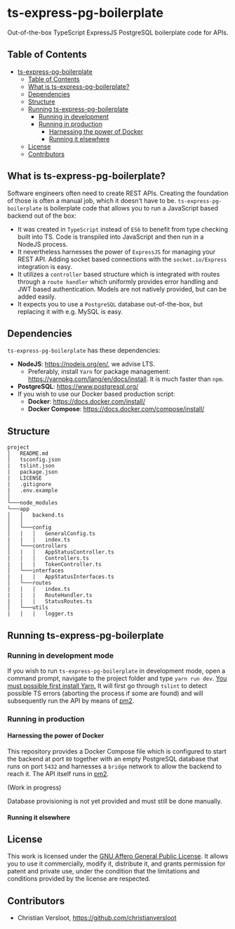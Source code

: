 # ts-express-pg-boilerplate
Out-of-the-box TypeScript ExpressJS PostgreSQL boilerplate code for APIs.

## Table of Contents
- [ts-express-pg-boilerplate](#ts-express-pg-boilerplate)
  * [Table of Contents](#table-of-contents)
  * [What is ts-express-pg-boilerplate?](#what-is-ts-express-pg-boilerplate-)
  * [Dependencies](#dependencies)
  * [Structure](#structure)
  * [Running ts-express-pg-boilerplate](#running-ts-express-pg-boilerplate)
    + [Running in development](#running-in-development)
    + [Running in production](#running-in-production)
      - [Harnessing the power of Docker](#harnessing-the-power-of-docker)
      - [Running it elsewhere](#running-it-elsewhere)
  * [License](#license)
  * [Contributors](#contributors)

## What is ts-express-pg-boilerplate?
Software engineers often need to create REST APIs. Creating the foundation of those is often a manual job, which it doesn't have to be. `ts-express-pg-boilerplate` is boilerplate code that allows you to run a JavaScript based backend out of the box:

* It was created in `TypeScript` instead of `ES6` to benefit from type checking built into TS. Code is transpiled into JavaScript and then run in a NodeJS process.
* It nevertheless harnesses the power of `ExpressJS` for managing your REST API. Adding socket based connections with the `socket.io/Express` integration is easy.
* It utilizes a `controller` based structure which is integrated with routes through a `route handler` which uniformly provides error handling and JWT based authentication. Models are not natively provided, but can be added easily.
* It expects you to use a `PostgreSQL` database out-of-the-box, but replacing it with e.g. MySQL is easy.

## Dependencies
`ts-express-pg-boilerplate` has these dependencies:

* **NodeJS**: https://nodejs.org/en/, we advise LTS.
  * Preferably, install `Yarn` for package management: https://yarnpkg.com/lang/en/docs/install. It is much faster than `npm`.
* **PostgreSQL**: https://www.postgresql.org/
* If you wish to use our Docker based production script:
  * **Docker**: https://docs.docker.com/install/
  * **Docker Compose**: https://docs.docker.com/compose/install/

## Structure
```
project
│   README.md
│   tsconfig.json
|   tslint.json
|   package.json
|   LICENSE
|   .gitignore
|   .env.example    
│
└───node_modules
└───app
│   │   backend.ts
│   │
│   └───config
│   |   │   GeneralConfig.ts
|   |   |   index.ts
│   └───controllers
│   |   │   AppStatusController.ts
|   |   |   Controllers.ts
|   |   |   TokenController.ts
│   └───interfaces
|   |   |   AppStatusInterfaces.ts
│   └───routes
|   |   |   index.ts
|   |   |   RouteHandler.ts
|   |   |   StatusRoutes.ts
│   └───utils
|   |   |   logger.ts
```
## Running ts-express-pg-boilerplate
### Running in development mode
If you wish to run `ts-express-pg-boilerplate` in development mode, open a command prompt, navigate to the project folder and type `yarn run dev`. [You must possible first install Yarn.](https://yarnpkg.com/lang/en/docs/install) It will first go through `tslint` to detect possible TS errors (aborting the process if some are found) and will subsequently run the API by means of [pm2](http://pm2.keymetrics.io/docs/usage/environment/).

### Running in production
#### Harnessing the power of Docker
This repository provides a Docker Compose file which is configured to start the backend at port `80` together with an empty PostgreSQL database that runs on port `5432` and harnesses a `bridge` network to allow the backend to reach it. The API itself runs in [pm2](http://pm2.keymetrics.io/docs/usage/environment/).

(Work in progress)

Database provisioning is not yet provided and must still be done manually.

#### Running it elsewhere

## License
This work is licensed under the [GNU Affero General Public License](./LICENSE). It allows you to use it commercially, modify it, distribute it, and grants permission for patent and private use, under the condition that the limitations and conditions provided by the license are respected.
## Contributors
* Christian Versloot, https://github.com/christianversloot